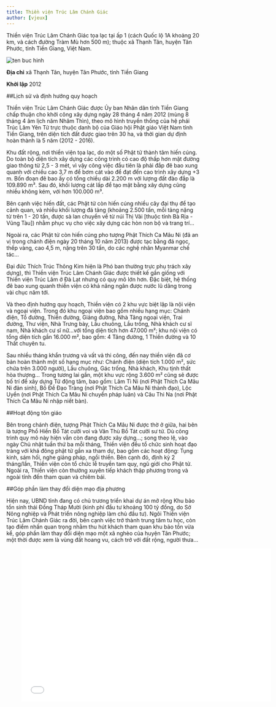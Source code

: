 ```yaml
---
title: Thiền viện Trúc Lâm Chánh Giác
author: [vjeux]
---
```


Thiền viện Trúc Lâm Chánh Giác tọa lạc tại ấp 1 (cách Quốc lộ 1A khoảng 20 km, và cách đường Tràm Mù hơn 500 m); thuộc xã Thạnh Tân, huyện Tân Phước, tỉnh Tiền Giang, Việt Nam.

![ten buc hinh](http://static.new.tuoitre.vn/tto/i/s626/2016/04/07/anh-tt8-jpg-1460021859.jpg "ten buc hinh")


**Địa chỉ** 	xã Thạnh Tân, huyện Tân Phước, tỉnh Tiền Giang

**Khởi lập**	2012

##Lịch sử và định hướng quy hoạch

Thiền viện Trúc Lâm Chánh Giác được Ủy ban Nhân dân tỉnh Tiền Giang chấp thuận cho khởi công xây dựng ngày 28 tháng 4 năm 2012 (mùng 8 tháng 4 âm lịch năm Nhâm Thìn), theo mô hình truyền thống của hệ phái Trúc Lâm Yên Tử trực thuộc danh bộ của Giáo hội Phật giáo Việt Nam tỉnh Tiền Giang, trên diện tích đất được giao trên 30 ha, và thời gian dự định hoàn thành là 5 năm (2012 - 2016).

Khu đất rộng, nơi thiền viện tọa lạc, do một số Phật tử thành tâm hiến cúng. Do toàn bộ diện tích xây dựng các công trình có cao độ thấp hơn mặt đường giao thông từ 2,5 - 3 mét, vì vậy công việc đầu tiên là phải đắp đê bao xung quanh với chiều cao 3,7 m để bơm cát vào để đạt đến cao trình xây dựng +3 m. Bốn đoạn đê bao ấy có tổng chiều dài 2.200 m với lượng đất đào đắp là 109.890 m³. Sau đó, khối lượng cát lấp để tạo mặt bằng xây dựng cũng nhiều không kém, với hơn 100.000 m³.

Bên cạnh việc hiến đất, các Phật tử còn hiến cúng nhiều cây đại thụ để tạo cảnh quan, và nhiều khối lượng đá tảng (khoảng 2.500 tấn, mỗi tảng nặng từ trên 1 - 20 tấn, được sà lan chuyển về từ núi Thị Vải [thuộc tỉnh Bà Rịa - Vũng Tàu]) nhằm phục vụ cho việc xây dựng các hòn non bộ và trang trí...

Ngoài ra, các Phật tử còn hiến cúng pho tượng Phật Thích Ca Mâu Ni (đã an vị trong chánh điện ngày 20 tháng 10 năm 2013) được tạc bằng đá ngọc, thếp vàng, cao 4,5 m, nặng trên 30 tấn, do các nghệ nhân Myanmar chế tác...

Đại đức Thích Trúc Thông Kim hiện là Phó ban thường trực phụ trách xây dựng), thì Thiền viện Trúc Lâm Chánh Giác được thiết kế gần giống với Thiền viện Trúc Lâm ở Đà Lạt nhưng có quy mô lớn hơn. Đặc biệt, hệ thống đê bao xung quanh thiền viện có khả năng ngăn được nước lũ dâng trong vài chục năm tới.

Và theo định hướng quy hoạch, Thiền viện có 2 khu vực biệt lập là nội viện và ngoại viện. Trong đó khu ngoại viện bao gồm nhiều hạng mục: Chánh điện, Tổ đường, Thiền đường, Giảng đường, Nhà Tăng ngoại viện, Trai đường, Thư viện, Nhà Trưng bày, Lầu chuông, Lầu trống, Nhà khách cư sĩ nam, Nhà khách cư sĩ nữ...với tổng diện tích hơn 47.000 m²; khu nội viện có tổng diện tích gần 16.000 m², bao gồm: 4 Tăng đường, 1 Thiền đường và 10 Thất chuyên tu.

Sau nhiều tháng khẩn trương và vất vả thi công, đến nay thiền viện đã cơ bản hoàn thành một số hạng mục như: Chánh điện (diện tích 1.000 m², sức chứa trên 3.000 người), Lầu chuông, Gác trống, Nhà khách, Khu tịnh thất hòa thượng... Trong tương lai gần, một khu vực rộng 3.600 m² cũng sẽ được bố trí để xây dựng Tứ động tâm, bao gồm: Lâm Tì Ni (nơi Phật Thích Ca Mâu Ni đản sinh), Bồ Đề Đạo Tràng (nơi Phật Thích Ca Mâu Ni thành đạo), Lộc Uyển (nơi Phật Thích Ca Mâu Ni chuyển pháp luân) và Câu Thi Na (nơi Phật Thích Ca Mâu Ni nhập niết bàn).

##Hoạt động tôn giáo

Bên trong chánh điện, tượng Phật Thích Ca Mâu Ni được thờ ở giữa, hai bên là tượng Phổ Hiền Bồ Tát cưỡi voi và Văn Thù Bồ Tát cưỡi sư tử.
Dù công trình quy mô này hiện vẫn còn đang được xây dựng...; song theo lệ, vào ngày Chủ nhật tuần thứ ba mỗi tháng, Thiền viện đều tổ chức sinh hoạt đạo tràng với khá đông phật tử gần xa tham dự, bao gồm các hoạt động: Tụng kinh, sám hối, nghe giảng pháp, ngồi thiền. Bên cạnh đó, định kỳ 2 tháng/lần, Thiền viện còn tổ chức lễ truyền tam quy, ngũ giới cho Phật tử. Ngoài ra, Thiền viện còn thường xuyên tiếp khách thập phương trong và ngoài tỉnh đến tham quan và chiêm bái.

##Góp phần làm thay đổi diện mạo địa phương

Hiện nay, UBND tỉnh đang có chủ trương triển khai dự án mở rộng Khu bảo tồn sinh thái Đồng Tháp Mười (kinh phí đầu tư khoảng 100 tỷ đồng, do Sở Nông nghiệp và Phát triển nông nghiệp làm chủ đầu tư). Ngôi Thiền viện Trúc Lâm Chánh Giác ra đời, bên cạnh việc trở thành trung tâm tu học, còn tạo điểm nhấn quan trọng nhằm thu hút khách tham quan khu bảo tồn vừa kể, góp phần làm thay đổi diện mạo một xã nghèo của huyện Tân Phước; một thời được xem là vùng đất hoang vu, cách trở với đất rộng, người thưa...


<figure><iframe width="650" height="400" src="//www.youtube-nocookie.com/embed/-zRvUiWcLQo" frameborder="0" allowfullscreen></iframe></figure>
